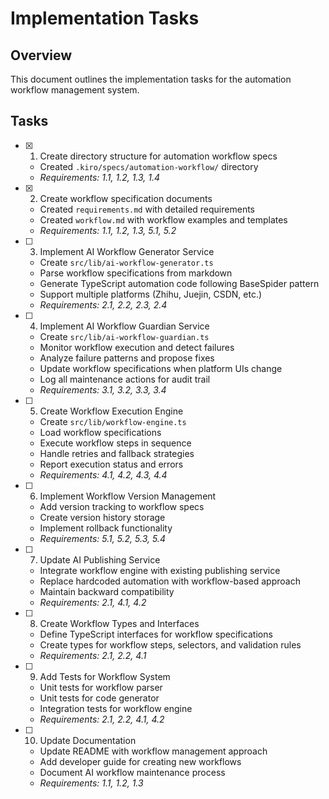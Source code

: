 # Implementation Tasks

## Overview

This document outlines the implementation tasks for the automation workflow management system.

## Tasks

- [x] 1. Create directory structure for automation workflow specs
  - Created `.kiro/specs/automation-workflow/` directory
  - _Requirements: 1.1, 1.2, 1.3, 1.4_

- [x] 2. Create workflow specification documents
  - Created `requirements.md` with detailed requirements
  - Created `workflow.md` with workflow examples and templates
  - _Requirements: 1.1, 1.2, 1.3, 5.1, 5.2_

- [ ] 3. Implement AI Workflow Generator Service
  - Create `src/lib/ai-workflow-generator.ts`
  - Parse workflow specifications from markdown
  - Generate TypeScript automation code following BaseSpider pattern
  - Support multiple platforms (Zhihu, Juejin, CSDN, etc.)
  - _Requirements: 2.1, 2.2, 2.3, 2.4_

- [ ] 4. Implement AI Workflow Guardian Service
  - Create `src/lib/ai-workflow-guardian.ts`
  - Monitor workflow execution and detect failures
  - Analyze failure patterns and propose fixes
  - Update workflow specifications when platform UIs change
  - Log all maintenance actions for audit trail
  - _Requirements: 3.1, 3.2, 3.3, 3.4_

- [ ] 5. Create Workflow Execution Engine
  - Create `src/lib/workflow-engine.ts`
  - Load workflow specifications
  - Execute workflow steps in sequence
  - Handle retries and fallback strategies
  - Report execution status and errors
  - _Requirements: 4.1, 4.2, 4.3, 4.4_

- [ ] 6. Implement Workflow Version Management
  - Add version tracking to workflow specs
  - Create version history storage
  - Implement rollback functionality
  - _Requirements: 5.1, 5.2, 5.3, 5.4_

- [ ] 7. Update AI Publishing Service
  - Integrate workflow engine with existing publishing service
  - Replace hardcoded automation with workflow-based approach
  - Maintain backward compatibility
  - _Requirements: 2.1, 4.1, 4.2_

- [ ] 8. Create Workflow Types and Interfaces
  - Define TypeScript interfaces for workflow specifications
  - Create types for workflow steps, selectors, and validation rules
  - _Requirements: 2.1, 2.2, 4.1_

- [ ] 9. Add Tests for Workflow System
  - Unit tests for workflow parser
  - Unit tests for code generator
  - Integration tests for workflow engine
  - _Requirements: 2.1, 2.2, 4.1, 4.2_

- [ ] 10. Update Documentation
  - Update README with workflow management approach
  - Add developer guide for creating new workflows
  - Document AI workflow maintenance process
  - _Requirements: 1.1, 1.2, 1.3_
